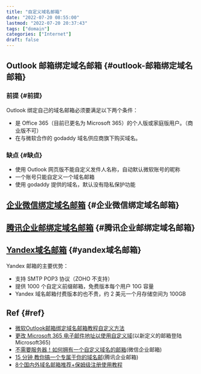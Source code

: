 ```yaml
---
title: "自定义域名邮箱"
date: "2022-07-20 08:55:00"
lastmod: "2022-07-20 20:37:43"
tags: ["domain"]
categories: ["Internet"]
draft: false
---
```


## Outlook 邮箱绑定域名邮箱 {#outlook-邮箱绑定域名邮箱}


### 前提 {#前提}

Outlook 绑定自己的域名邮箱必须要满足以下两个条件：

-   是 Office 365（目前已更名为 Microsoft 365）的个人版或家庭版用户。（商业版不可）
-   在与微软合作的 godaddy 域名供应商旗下购买域名。


### 缺点 {#缺点}

-   使用 Outlook 网页版不能自定义发件人名称，自动默认微软账号的昵称
-   一个账号只能自定义一个域名邮箱
-   使用 godaddy 提供的域名，默认没有隐私保护功能


## [企业微信绑定域名邮箱](https://post.smzdm.com/p/akmg3409/p6/#comments) {#企业微信绑定域名邮箱}


## [腾讯企业邮绑定域名邮箱](https://zhuanlan.zhihu.com/p/22421809) {#腾讯企业邮绑定域名邮箱}


## [Yandex域名邮箱](https://iyuantiao.com/fenxiangfuli/yuming.html) {#yandex域名邮箱}

Yandex 邮箱的主要优势：

-   支持 SMTP POP3 协议（ZOHO 不支持）
-   提供 1000 个自定义前缀邮箱，免费版本每个用户 10G 容量
-   Yandex 域名邮箱付费版本的也不贵，约 2 美元一个月存储空间为 100GB


## Ref {#ref}

-   [微软Outlook邮箱绑定域名邮箱教程自定义方法](https://blog.csdn.net/qq_21567385/article/details/106561921)
-   [更改 Microsoft 365 电子邮件地址以使用自定义域](https://docs.microsoft.com/zh-cn/microsoft-365/admin/email/change-email-address?view=o365-worldwide)(以新定义的邮箱登陆 Microsoft365)
-   [不需要服务器！如何拥有一个自定义域名的邮箱](https://post.smzdm.com/p/akmg3409/p6/#comments)(微信企业邮箱)
-   [15 分钟 教你搞一个专属于你的域名邮](https://zhuanlan.zhihu.com/p/22421809)(腾讯企业邮箱)
-   [8个国内外域名邮箱推荐+保姆级注册使用教程](https://iyuantiao.com/fenxiangfuli/yuming.html)